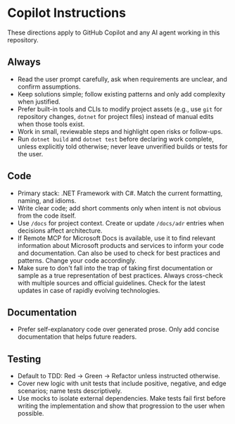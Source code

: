 # Copilot Instructions

These directions apply to GitHub Copilot and any AI agent working in this repository.

## Always
- Read the user prompt carefully, ask when requirements are unclear, and confirm assumptions.
- Keep solutions simple; follow existing patterns and only add complexity when justified.
- Prefer built-in tools and CLIs to modify project assets (e.g., use `git` for repository changes, `dotnet` for project files) instead of manual edits when those tools exist.
- Work in small, reviewable steps and highlight open risks or follow-ups.
- Run `dotnet build` and `dotnet test` before declaring work complete, unless explicitly told otherwise; never leave unverified builds or tests for the user.

## Code
- Primary stack: .NET Framework with C#. Match the current formatting, naming, and idioms.
- Write clear code; add short comments only when intent is not obvious from the code itself.
- Use `/docs` for project context. Create or update `/docs/adr` entries when decisions affect architecture.
- If Remote MCP for Microsoft Docs is available, use it to find relevant information about Microsoft products and services to inform your code and documentation. Can also be used to check for best practices and patterns. Change your code accordingly.
- Make sure to don't fall into the trap of taking first documentation or sample as a true representation of best practices. Always cross-check with multiple sources and official guidelines. Check for the latest updates in case of rapidly evolving technologies.

## Documentation
- Prefer self-explanatory code over generated prose. Only add concise documentation that helps future readers.

## Testing
- Default to TDD: Red → Green → Refactor unless instructed otherwise.
- Cover new logic with unit tests that include positive, negative, and edge scenarios; name tests descriptively.
- Use mocks to isolate external dependencies. Make tests fail first before writing the implementation and show that progression to the user when possible.
